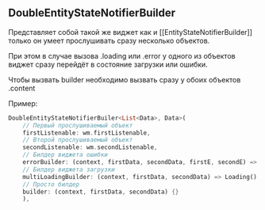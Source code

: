 ## DoubleEntityStateNotifierBuilder

Представляет собой такой же виджет как и [[EntityStateNotifierBuilder]] только он умеет прослушивать сразу несколько объектов.

При этом в случае вызова .loading или .error у одного из объектов виджет сразу перейдёт в состояние загрузки или ошибки.

Чтобы вызвать builder необходимо вызвать сразу у обоих объектов .content

Пример:

```dart
DoubleEntityStateNotifierBuiler<List<Data>, Data>(
	// Первый прослушиваемый объект
    firstListenable: wm.firstListenable,
    // Второй прослушиваемый объект
    secondListenable: wm.secondListenable,
    // Билдер виджета ошибки
    errorBuilder: (context, firstData, secondData, firstE, secondE) => Error(),
    // Билдер виджета загрузки
    multiLoadingBuilder: (context, firstData, secondData) => Loading()
    // Просто билдер
    builder: (context, firstData, secondData) {}
    ),
```